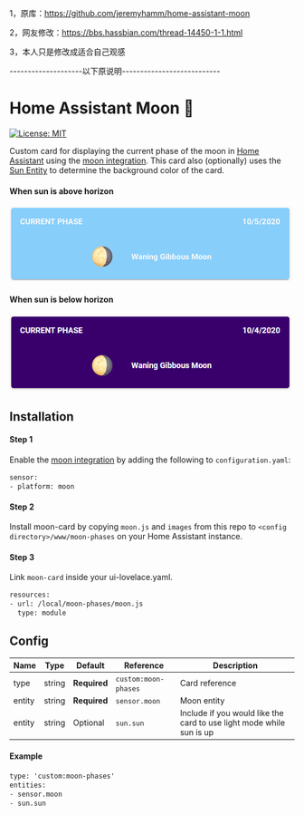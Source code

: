 1，原库：https://github.com/jeremyhamm/home-assistant-moon

2，网友修改：https://bbs.hassbian.com/thread-14450-1-1.html

3，本人只是修改成适合自己观感

--------------------以下原说明---------------------------


# Home Assistant Moon 🌙

[![License: MIT](https://img.shields.io/badge/License-MIT-yellow.svg)](https://opensource.org/licenses/MIT)

Custom card for displaying the current phase of the moon in [Home Assistant](https://www.home-assistant.io) using the [moon integration](https://www.home-assistant.io/integrations/moon/). This card also (optionally) uses the [Sun Entity](https://www.home-assistant.io/integrations/sun/) to determine the background color of the card.

#### When sun is above horizon
![Day example](/example/moon-day-example.png)

#### When sun is below horizon
![Night example](/example/moon-night-example.png)

## Installation

#### Step 1
Enable the [moon integration](https://www.home-assistant.io/integrations/moon/) by adding the following to `configuration.yaml`:
    
    sensor:
    - platform: moon

#### Step 2
Install moon-card by copying `moon.js` and `images` from this repo to `<config directory>/www/moon-phases` on your Home Assistant instance.

#### Step 3
Link `moon-card` inside your ui-lovelace.yaml.

    resources:
    - url: /local/moon-phases/moon.js
      type: module

## Config
Name | Type | Default | Reference | Description
------------ | ------------- | ------------- | ------------- | -------------
type | string | **Required** | `custom:moon-phases` | Card reference
entity | string | **Required** | `sensor.moon` | Moon entity
entity | string | Optional | `sun.sun` | Include if you would like the card to use light mode while sun is up

#### Example
    type: 'custom:moon-phases'
    entities: 
    - sensor.moon
    - sun.sun
